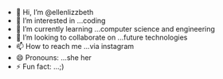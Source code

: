 - 👋 Hi, I’m @ellenlizzbeth
- 👀 I’m interested in ...coding
- 🌱 I’m currently learning ...computer science and engineering
- 💞️ I’m looking to collaborate on ...future technologies
- 📫 How to reach me ...via instagram
- 😄 Pronouns: ...she her
- ⚡ Fun fact: ...;)

<!---
ellenlizzbeth/ellenlizzbeth is a ✨ special ✨ repository because its `README.md` (this file) appears on your GitHub profile.
You can click the Preview link to take a look at your changes.
--->
